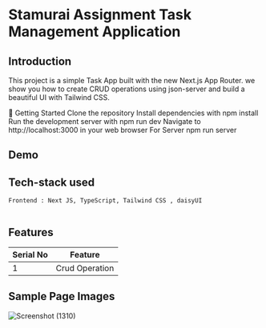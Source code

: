 # Stamurai Assignment  Task Management Application

**Introduction**
---
This project is a simple Task App built with the new Next.js App Router.  we show you how to create CRUD operations using json-server and build a beautiful UI with Tailwind CSS.

🚀 Getting Started
Clone the repository
Install dependencies with npm install
Run the development server with npm run dev
Navigate to http://localhost:3000 in your web browser
For Server npm run server

## Demo



##  Tech-stack used
  
   ```
Frontend : Next JS, TypeScript, Tailwind CSS , daisyUI


   ```
## Features

 | Serial No            | Feature                                                              |
| ----------------- | ------------------------------------------------------------------ |
| 1 | Crud Operation |


  **Sample Page Images**
  ---
  ![Screenshot (1310)](https://github.com/deep1524/Stamurai/assets/105913793/47d1007a-5ef0-46c0-b5de-07ce0bbc4ff8)



  



